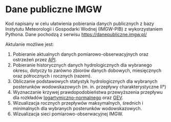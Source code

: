 # Dane publiczne IMGW

Kod napisany w celu ułatwienia pobierania danych publicznych z bazy Instytutu Meteorologii i Gospodarki Wodnej (IMGW-PIB) z wykorzystaniem Pythona. Dane pochodzą z serwisu https://danepubliczne.imgw.pl/

Aktulanie możliwe jest:
1. Pobieranie aktualnych danych pomiarowo-obserwacyjnych oraz ostrzeżeń przez [API](https://danepubliczne.imgw.pl/pl/apiinfo).
2. Pobieranie historycznych danych hydrologicznych dla wybranego okresu, dotyczy to zarówno zbiorów danych dobowych, miesięcznych oraz półrocznych i rocznych (razem).
3. Obliczanie podstawowych statystyk hydrologicznych dla wybranych posterunków wodowskazowych (m. in. przepływy charakterystyczne II°)
4. Wyznaczanie krzywej prawdopodobieństwa przewyższenia przepływu dla rozkładów [logartymiczno-normalnego](https://pl.wikipedia.org/wiki/Rozk%C5%82ad_logarytmicznie_normalny) oraz [GEV](https://en.wikipedia.org/wiki/Generalized_extreme_value_distribution).
5. Wizualizacja rocznych przepływów maksymalnych, średnich i minimalnych dla wybranych posterunków wodowskazowych.
6. Wizualizacja sieci pomiarowo-obserwacyjnej IMGW.
